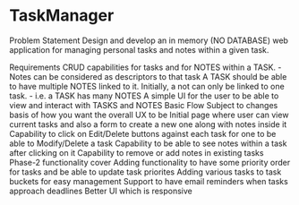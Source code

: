 # TaskManager
Problem Statement
Design and develop an in memory (NO DATABASE) web application for managing personal tasks and notes within a given task.

Requirements
CRUD capabilities for tasks and for NOTES within a TASK. - Notes can be considered as descriptors to that task
A TASK should be able to have multiple NOTES linked to it. Initially, a not can only be linked to one task. - i.e. a TASK has many NOTES
A simple UI for the user to be able to view and interact with TASKS and NOTES
Basic Flow
Subject to changes basis of how you want the overall UX to be
Initial page where user can view current tasks and also a form to create a new one along with notes inside it
Capability to click on Edit/Delete buttons against each task for one to be able to Modify/Delete a task
Capability to be able to see notes within a task after clicking on it
Capability to remove or add notes in existing tasks
Phase-2 functionality cover
Adding functionality to have some priority order for tasks and be able to update task priorites
Adding various tasks to task buckets for easy management
Support to have email reminders when tasks approach deadlines
Better UI which is responsive
